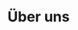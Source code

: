 ---
title: "Über uns"
layout: 'about'
hero:
    title: 'Über uns'
    subtitle: 'Digital denken von Anfang an'
    text: |
        <p class="about-text-wide-paragraph">Das Projekt „Digital and Data Literacy in Teaching Lab“ (DDLitLab) ist ein fachübergreifendes und hochschulweites Vorhaben der Universität Hamburg, das von August 2021 bis Dezember 2025 von der Stiftung Innovation in der Hochschullehre mit einem Fördervolumen von knapp 5 Mio. Euro gefördert wird. Ziel ist es, die Vermittlung digitaler und datenbezogener Kompetenzen sowohl bei Studierenden aller Fachrichtungen als auch bei Lehrenden systematisch zu stärken und neue Impulse für innovative Lehre an der Universität Hamburg zu setzen.</p>
    
        Im Mittelpunkt steht, Studierende zu befähigen, digitale Technologien reflektiert zu nutzen und datenbasierte Prozesse kritisch zu bewerten. Lehrende werden darin unterstützt, digitale und hybride Formate didaktisch sinnvoll in ihre Curricula zu integrieren. Zentrale Angebote sind das interdisziplinäre Grundlagenprogramm <a class="hover-fx-text-intern" href="/datenwelten">Datenwelten</a>, das <a href="/lehrlabore">Data Literacy Lehrlabor</a>, <a href="/studiprojekte">Studi-Projekte</a> sowie die <a href="/gkicommunity">gKI Community</a>. Ergänzt wird das Portfolio durch das <a href="https://www.uni-hamburg.de/lehre-navi/lehrende.html">Lehre-Navi</a>, das Qualifizierung und Beratung zur digitalen und hybriden Hochschullehre bündelt.

        Mit dem Abschluss des Projekts Ende 2025 stehen die hier entwickelten Materialien und Konzepte als Ressource für die Weiterentwicklung der digitalen und datenbezogenen Hochschullehre an der Universität Hamburg und darüber hinaus zur Verfügung. Die Erfahrungen des DDLitLab sollen langfristig zur Verankerung und Förderung von Data Literacy als Schlüsselkompetenz an der Universität beitragen.
timeline:
    title: 'Zeitstrahl'
    subtitle: 'Unsere Geschichte'
team:
    title: 'Unser Team'
    subtitle: 'Hier muss ein anderer Text hin'
    items:
        - name: "Prof. Dr. Katharina Kleinen-von Königslöw" 
          title: "Projektleitung"
          image: "/images/team/kvk.jpg"
          position: "Projektleitung"
          description: 
            - "Co-Sprecherin"
        - name: "Prof. Dr. Kai-Uwe Schnapp"
          title: "Projektleitung"
          image: "/images/team/schnapp_kai-uwe.jpg"
          position: "Projektleitung"
          description:
            - "Co-Sprecher"
        - name: "Prof. Dr. Gabi Reinmann"
          title: "Lenkungskreis"
          image: "/images/team/reinmann_gabi.jpg"
          position: "Lenkungskreis"
          description:
            - "Leitung Digital University Teaching Literacy (DUTy)"
        - name: "Prof. Dr. Sandra Sprenger"
          title: "Lenkungskreis"
          image: "/images/team/sprenger_sandra.jpg"
          position: "Lenkungskreis"
          description: 
            - "Leitung Data Literacy Education im Bereich Fachspezifik"
        - name: "Prof. Dr. Chris Biemann"
          title: "Lenkungskreis"
          image: "/images/team/biemann_chris.jpg"
          position: "Lenkungskreis"
          description:
            - "Wissenschaftliche Leitung des Hub of Computing and Data Science (HCDS)"
        - name: "Dr. Martin Semmann"
          title: "Lenkungskreis"
          image: "/images/team/semmann_martin.jpg"
          position: "Lenkungskreis"
          description:
            - "Geschäftsführende Leitung des HCDS" 
        - name: "Prof. Dr. Ingrid Schirmer"
          title: "Ehem. Lenkungskreis"
          image: "/images/team/schirmer_ingrid.jpg"
          position: "Beratungskreis"
        #   description:
        #     - "Leitung Data Literacy Education"
        - name: "Prof. Dr. Eva Bittner"
          title: "Ehem. Lenkungskreis"
          image: "/images/team/bittner_eva.jpg"
          position: "Beratungskreis"
        #   description:
        #     - "Leitung Data Literacy Education im Bereich Transfer"
        - name: "Prof. Dr. Mathias Fischer"
          title: "Ehem. Lenkungskreis"
          image: "/images/team/fischer_mathias.jpg"
          position: "Beratungskreis"
        #   description:
        #     - "Leitung Data Literacy Education im Bereich IT Unterstützung"
        - name: "Stephan Leible"
          title: "Wissenschaftlicher Mitarbeiter"
          image: "/images/team/leible_stephan.png"
          team: "Data Literacy Education"
          position: "WiMi"
          description:
            - "Innovations- und Portfoliomanagement"
            - "Entwicklung und Auswahl von Methoden und Tools"
            - "Organisatorische und methodische Projektbegleitung"
        - name: "Moritz Kreinsen"
          title: "Wissenschaftlicher Mitarbeiter"
          image: "/images/team/kreinsen_moritz.jpg"
          team: "Data Literacy Education"
          position: "WiMi"
          description:
            - "Koordination der fachspezifischen Data Literacy Education"
            - "Kommunikation"
            - "Web-Präsenz und Forschungsinformationssystem"
            - "Veranstaltungsorganisation"
        - name: "David Jacobs" 
          title: "Wissenschaftlicher Mitarbeiter"
          image: "/images/team/david.png"
          team: "Data Literacy Education"
          position: "WiMi"
          description:
            - "Koordination Datenwelten & DLE-Koordination im Bereich Jupyter"
        - name: "Sören-Kristian Berger"
          title: "Wissenschaftlicher Mitarbeiter"
          image: "/images/team/kristian-berger_soeren.png"
          team: "Data Literacy Education"
          position: "WiMi"
          description:
            - "Koordination der fachspezifischen Data Literacy Education"

        - name: "Mareike Bartels"
          title: "Wissenschaftliche Mitarbeiterin (DUTy)"
          image: "/images/team/default-character.png"
          team: "Team Digital University Teaching Literacy (DUTy)"
          position: "WiMi"
          description:
            - "Medientechnische LandingPage-Konzeption"
            - "Explikation von Erfahrungen und Wissen Lehrender aus der Lehrentwicklung"
            - "Netzwerkarbeit und Koordination der Zusammenarbeit mit Partner:innen"
        - name: "Julia Pawlowski"
          title: "Wissenschaftliche Mitarbeiterin (DUTy)"
          image: "/images/team/pawlowski_julia.png"
          team: "Team Digital University Teaching Literacy (DUTy)"
          position: "WiMi"
          description:
            - "Visuelle Aufbereitung und Gestaltung von Lehrmaterialien"
            - "Visuelle (Wissenschafts-)Kommunikation in digitalen Angeboten"
        - name: "Jennifer Preiß"
          title: "Wissenschaftliche Mitarbeiterin (DUTy)"
          image: "/images/team/preiss_jennifer.jpg"
          team: "Team Digital University Teaching Literacy (DUTy)"
          position: "WiMi"
          description:
            - "Didaktische Beratung" 
        - name: "Fridrun Freise"
          title: "Wissenschaftliche Mitarbeiterin (DUTy)"
          image: "/images/team/freise_fridrun.jpg"
          team: "Team Digital University Teaching Literacy (DUTy)"
          position: "WiMi"
          description: 
            - "Qualifizierung von Lehrenden und Studierenden im Bereich Künstliche Intelligenz"

        - name: "Carolin Reichert"
          title: "Wissenschaftliche Hilfskraft"
          image: "/images/team/default-character.png"
          position: "WHK"
          description: 
            - "Gesamtkoordination"
        - name: "Felix Hartel"
          title: "Wissenschaftliche Hilfskraft" 
          image: "/images/team/hartel_felix.jpg"
          position: "WHK"
          description:
            - "Gesamtkoordination"
        - name: "Mathilda Witte"
          title: "Studentische Hilfskraft" 
          image: "/images/team/witte_mathilda.jpg"
          position: "WHK"
          description:
            - "DUTy-Team"
        - name: "Laura Aguilera Galeas"
          title: "Studentische Hilfskraft" 
          image: "/images/team/aguilera_laura.jpg"
          position: "WHK"
          description:
            - "DUTy-Team"
        - name: "Julian Wichert"
          title: "Wissenschaftliche Hilfskraft" 
          image: "/images/team/default-character.png"
          position: "WHK"
          description:
            - "Koordination Datenwelten"

        - name: "Carolin Scharfenberg" 
          title: "Ehemalige Mitarbeiterin"
          image: "/images/team/scharfenberg_carolin.jpg"
          position: "Ehemalige"
          description:
            - "Gesamtkoordination"
        - name: "Dr. Julia Niemann-Lenz" 
          title: "Ehemalige Mitarbeiterin"
          image: "/images/team/niemann-lenz_julia.png"
          position: "Ehemalige"
          description:
            - "Gesamtkoordination & Koordination des fachübergreifenden DLE-Studienangebots"
        - name: "Nadia Blüthmann" 
          title: "Ehemalige Mitarbeiterin"
          image: "/images/team/bluethmann_nadia.png"
          position: "Ehemalige"
          description:
            - "DUTy-Team"
        - name: "Sven Rehder" 
          title: "Ehemaliger Mitarbeiter"
          image: "/images/team/rehder_sven.jpg"
          position: "Ehemalige"
          description:
            - "Technischer Mitarbeiter für Medienproduktion"
        - name: "Eylem Tas" 
          title: "Ehemalige Mitarbeiterin"
          image: "/images/team/tas_eylem.png"
          position: "Ehemalige"
          description:
            - "Koordination der DLE im Bereich Transfer"
        - name: "Güler Kocaman" 
          title: "Ehemalige WHK"
          # image: "/images/team/default-character.png"
          position: "Ehemalige"
        #   description:
        #     - "Wissenschaftliche Hilfskraft"
        - name: "Max Ludzay" 
          title: "Ehemalige SHK"
          # image: "/images/team/default-character.png"
          position: "Ehemalige"
        #   description:
        #     - "Studentische Hilfskraft"
        - name: "Hannes Klingler" 
          title: "Ehemaliger SHK"
          # image: "/images/team/default-character.png"
          position: "Ehemalige"
        #   description:
        #     - "Studentische Hilfskraft"
        - name: "Verena Beissel" 
          title: "Ehemalige SHK"
          # image: "/images/team/default-character.png"
          position: "Ehemalige"
        #   description:
        #     - "Studentische Hilfskraft"
        - name: "Elisa Paepcke" 
          title: "Ehemalige WHK"
          # image: "/images/team/default-character.png"
          position: "Ehemalige"
        #   description:
        #     - "Wissenschaftliche Hilfskraft"
        - name: "Jan Newiger"
          title: "Ehemaliger SHK"
          # image: "/images/team/default-character.png"
          position: "Ehemalige"
        #   description:
        #     - "Studentische Hilfskraft" 
        - name: "Fabian Braun" 
          title: "Ehemaliger Mitarbeiter"
          # image: "/images/team/default-character.png"
          position: "Ehemalige"
          description:
            - "Technischer Support"
        - name: "Meron Yemane" 
          title: "Ehemaliger Mitarbeiter"
          # image: "/images/team/default-character.png"
          position: "Ehemalige"
          description:
            - "Technischer Support"
publications:
    title: 'Publikationen'
    subtitle: 'Unsere Veröffentlichungen'
    button: 'Weitere Publikationen aus dem DDLitLab'
---